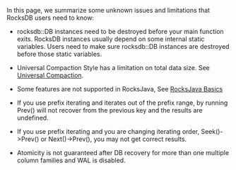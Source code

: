 In this page, we summarize some unknown issues and limitations that RocksDB users need to know:

* rocksdb::DB instances need to be destroyed before your main function exits. RocksDB instances usually depend on some internal static variables. Users need to make sure rocksdb::DB instances are destroyed before those static variables.

* Universal Compaction Style has a limitation on total data size. See [Universal Compaction](https://github.com/facebook/rocksdb/wiki/Universal-Compaction).

* Some features are not supported in RocksJava, See [RocksJava Basics](https://github.com/facebook/rocksdb/wiki/RocksJava-Basics)

* If you use prefix iterating and iterates out of the prefix range, by running Prev() will not recover from the previous key and the results are undefined. 

* If you use prefix iterating and you are changing iterating order, Seek()->Prev() or Next()->Prev(), you may not get correct results.

* Atomicity is not guaranteed after DB recovery for more than one multiple column families and WAL is disabled.